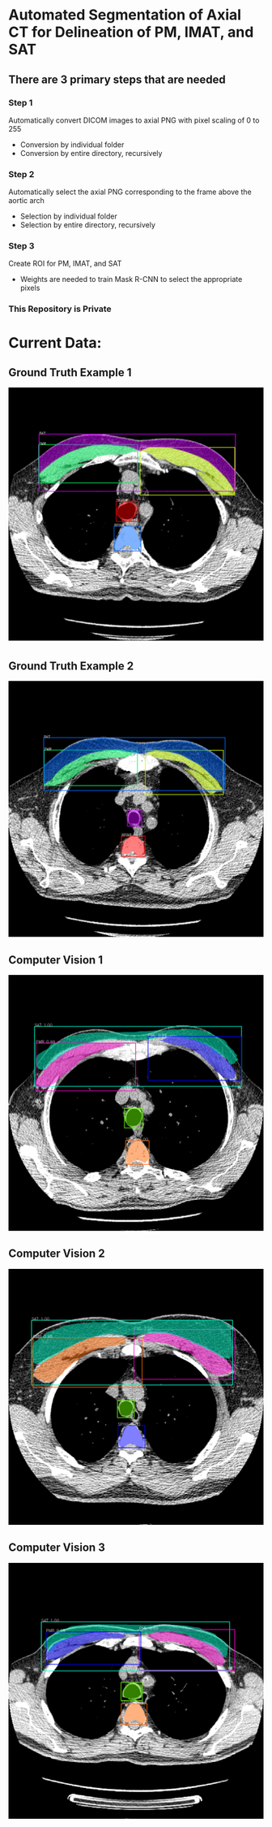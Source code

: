 # Automated Segmentation of Axial CT for Delineation of PM, IMAT, and SAT

## There are 3 primary steps that are needed

### Step 1
Automatically convert DICOM images to axial PNG with pixel scaling of 0 to 255
- Conversion by individual folder
- Conversion by entire directory, recursively

### Step 2
Automatically select the axial PNG corresponding to the frame above the aortic arch
- Selection by individual folder
- Selection by entire directory, recursively

### Step 3
Create ROI for PM, IMAT, and SAT
- Weights are needed to train Mask R-CNN to select the appropriate pixels

### This Repository is Private

# Current Data:

## Ground Truth Example 1
![alt text](https://github.com/qahathaway/Automated_Segmentation_PTM-IMAT-SAT/blob/main/Ground_Truth_1.png)

## Ground Truth Example 2
![alt text](https://github.com/qahathaway/Automated_Segmentation_PTM-IMAT-SAT/blob/main/Ground_Truth_2.png)

## Computer Vision 1
![alt text](https://github.com/qahathaway/Automated_Segmentation_PTM-IMAT-SAT/blob/main/Random_1.png)

## Computer Vision 2
![alt text](https://github.com/qahathaway/Automated_Segmentation_PTM-IMAT-SAT/blob/main/Random_2.png)

## Computer Vision 3
![alt text](https://github.com/qahathaway/Automated_Segmentation_PTM-IMAT-SAT/blob/main/Random_3.png)
